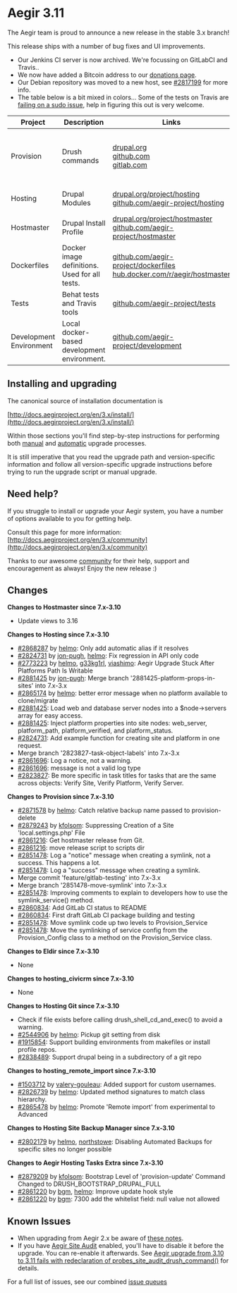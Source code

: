 Aegir 3.11
=========

The Aegir team is proud to announce a new release in the stable 3.x branch!

This release ships with a number of bug fixes and UI improvements.

* Our Jenkins CI server is now archived. We're focussing on GitLabCI and Travis..
* We now have added a Bitcoin address to our [donations page](http://www.aegirproject.org/donate).
* Our Debian repository was moved to a new host, see [#2817199](https://www.drupal.org/node/2817199) for more info.
* The table below is a bit mixed in colors... Some of the tests on Travis are [failing on a sudo issue](https://www.drupal.org/node/2861079), help in figuring this out is very welcome.

| Project   | Description | Links | Status |
|-----------|------------ |-------------------|--------|
| Provision | Drush commands | [drupal.org](https://www.drupal.org/project/provision) <br /> [github.com](https://github.com/aegir-project/provision) <br /> [gitlab.com](https://gitlab.com/aegir/provision)| [![Build Status](https://travis-ci.org/aegir-project/provision.svg?branch=7.x-3.x)](https://travis-ci.org/aegir-project/provision) <br /> [![build status](https://gitlab.com/aegir/provision/badges/7.x-3.x/build.svg)](https://gitlab.com/aegir/provision/)|
| Hosting | Drupal Modules| [drupal.org/project/hosting](https://www.drupal.org/project/hosting) <br /> [github.com/aegir-project/hosting](https://github.com/aegir-project/hosting) | [![Build Status](https://travis-ci.org/aegir-project/hosting.svg?branch=7.x-3.x)](https://travis-ci.org/aegir-project/hosting) |
| Hostmaster | Drupal Install Profile |[drupal.org/project/hostmaster](https://www.drupal.org/project/hostmaster) <br /> [github.com/aegir-project/hostmaster](https://github.com/aegir-project/hostmaster) | [![Build Status](https://travis-ci.org/aegir-project/hostmaster.svg?branch=7.x-3.x)](https://travis-ci.org/aegir-project/hostmaster) |
| Dockerfiles | Docker image definitions. Used for all tests. | [github.com/aegir-project/dockerfiles](https://github.com/aegir-project/dockerfiles)<br /> [hub.docker.com/r/aegir/hostmaster](https://hub.docker.com/r/aegir/hostmaster) | [![Build Status](https://travis-ci.org/aegir-project/dockerfiles.svg?branch=master)](https://travis-ci.org/aegir-project/dockerfiles) |
| Tests | Behat tests and Travis tools | [github.com/aegir-project/tests](https://github.com/aegir-project/tests) | [![Build Status](https://travis-ci.org/aegir-project/tests.svg?branch=master)](https://travis-ci.org/aegir-project/tests) |
| Development Environment | Local docker-based development environment. | [github.com/aegir-project/development](https://github.com/aegir-project/development) | [![Build Status](https://travis-ci.org/aegir-project/development.svg?branch=master)](https://travis-ci.org/aegir-project/development) |


Installing and upgrading
------------------------

The canonical source of installation documentation is

[http://docs.aegirproject.org/en/3.x/install/](http://docs.aegirproject.org/en/3.x/install/)

Within those sections you'll find step-by-step instructions for performing both [manual](/install/upgrade/#manual-upgrade) and [automatic](/install/upgrade/#upgrades-with-upgradesh-script) upgrade processes.

It is still imperative that you read the upgrade path and version-specific information and follow all version-specific upgrade instructions before trying to run the upgrade script or manual upgrade.


Need help?
----------

If you struggle to install or upgrade your Aegir system, you have a number of options available to you for getting help.

Consult this page for more information: [http://docs.aegirproject.org/en/3.x/community](http://docs.aegirproject.org/en/3.x/community)

Thanks to our awesome [community](http://docs.aegirproject.org/en/3.x/community) for their help, support and encouragement as always! Enjoy the new release :)


Changes
-------

**Changes to Hostmaster since 7.x-3.10**

* Update views to 3.16


**Changes to Hosting since 7.x-3.10**

* [#2868287](https://www.drupal.org/node/2868287) by [helmo](https://www.drupal.org/u/helmo): Only add automatic alias if it resolves
* [#2824731](https://www.drupal.org/node/2824731) by [jon-pugh](https://www.drupal.org/u/jon-pugh), [helmo](https://www.drupal.org/u/helmo): Fix regression in API only code
* [#2773223](https://www.drupal.org/node/2773223) by [helmo](https://www.drupal.org/u/helmo), [g33kg1rl](https://www.drupal.org/u/g33kg1rl), [viashimo](https://www.drupal.org/u/viashimo): Aegir Upgrade Stuck After Platforms Path Is Writable
* [#2881425](https://www.drupal.org/node/2881425) by [jon-pugh](https://www.drupal.org/u/jon-pugh): Merge branch '2881425-platform-props-in-sites' into 7.x-3.x
* [#2865174](https://www.drupal.org/node/2865174) by [helmo](https://www.drupal.org/u/helmo): better error message when no platform available to clone/migrate
* [#2881425](https://www.drupal.org/node/2881425): Load web and database server nodes into a $node->servers array for easy access.
* [#2881425](https://www.drupal.org/node/2881425): Inject platform properties into site nodes: web_server, platform_path, platform_verified, and platform_status.
* [#2824731](https://www.drupal.org/node/2824731): Add example function for creating site and platform in one request.
* Merge branch '2823827-task-object-labels' into 7.x-3.x
* [#2861696](https://www.drupal.org/node/2861696): Log a notice, not a warning.
* [#2861696](https://www.drupal.org/node/2861696): message is not a valid log type
* [#2823827](https://www.drupal.org/node/2823827): Be more specific in task titles for tasks that are the same across objects: Verify Site, Verify Platform, Verify Server.


**Changes to Provision since 7.x-3.10**

* [#2871578](https://www.drupal.org/node/2871578) by [helmo](https://www.drupal.org/u/helmo): Catch relative backup name passed to provision-delete
* [#2879243](https://www.drupal.org/node/2879243) by [kfolsom](https://www.drupal.org/u/kfolsom): Suppressing Creation of a Site 'local.settings.php' File
* [#2861216](https://www.drupal.org/node/2861216): Get hostmaster release from Git.
* [#2861216](https://www.drupal.org/node/2861216): move release script to scripts dir
* [#2851478](https://www.drupal.org/node/2851478): Log a "notice" message when creating a symlink, not a success. This happens a lot.
* [#2851478](https://www.drupal.org/node/2851478): Log a "success" message when creating a symlink.
* Merge commit 'feature/gitlab-testing' into 7.x-3.x
* Merge branch '2851478-move-symlink' into 7.x-3.x
* [#2851478](https://www.drupal.org/node/2851478): Improving comments to explain to developers how to use the symlink_service() method.
* [#2860834](https://www.drupal.org/node/2860834): Add GitLab CI status to README
* [#2860834](https://www.drupal.org/node/2860834): First draft GitLab CI package building and testing
* [#2851478](https://www.drupal.org/node/2851478): Move symlink code  up two levels to Provision_Service
* [#2851478](https://www.drupal.org/node/2851478): Move the symlinking of service config from the Provision_Config class to a method on the Provision_Service class.


**Changes to Eldir since 7.x-3.10**

* None


**Changes to hosting_civicrm since 7.x-3.10**

* None


**Changes to Hosting Git since 7.x-3.10**

* Check if file exists before calling drush_shell_cd_and_exec() to avoid a warning.
* [#2544906](https://www.drupal.org/node/2544906) by [helmo](https://www.drupal.org/u/helmo): Pickup git setting from disk
* [#1915854](https://www.drupal.org/node/1915854): Support building environments from makefiles or install profile repos.
* [#2838489](https://www.drupal.org/node/2838489): Support drupal being in a subdirectory of a git repo


**Changes to hosting_remote_import since 7.x-3.10**

* [#1503712](https://www.drupal.org/node/1503712) by [valery-gouleau](https://www.drupal.org/u/valery-gouleau): Added support for custom usernames.
* [#2826739](https://www.drupal.org/node/2826739) by [helmo](https://www.drupal.org/u/helmo): Updated method signatures to match class hierarchy.
* [#2865478](https://www.drupal.org/node/2865478) by [helmo](https://www.drupal.org/u/helmo): Promote 'Remote import' from experimental to Advanced


**Changes to Hosting Site Backup Manager since 7.x-3.10**

* [#2802179](https://www.drupal.org/node/2802179) by [helmo](https://www.drupal.org/u/helmo), [northstowe](https://www.drupal.org/u/northstowe): Disabling Automated Backups for specific sites no longer possible


**Changes to Aegir Hosting Tasks Extra since 7.x-3.10**

* [#2879209](https://www.drupal.org/node/2879209) by [kfolsom](https://www.drupal.org/u/kfolsom): Bootstrap Level of 'provision-update' Command Changed to DRUSH_BOOTSTRAP_DRUPAL_FULL
* [#2861220](https://www.drupal.org/node/2861220) by [bgm](https://www.drupal.org/u/bgm), [helmo](https://www.drupal.org/u/helmo): Improve update hook style
* [#2861220](https://www.drupal.org/node/2861220) by [bgm](https://www.drupal.org/u/bgm): 7300 add the whitelist field: null value not allowed


Known Issues
------------
* When upgrading from Aegir 2.x be aware of [these notes](../install/upgrade/#major-upgrade-from-aegir-6x-2x).
* If you have [Aegir Site Audit](https://www.drupal.org/project/hosting_site_audit) enabled, you'll have to disable it before the upgrade.  You can re-enable it afterwards.  See [Aegir upgrade from 3.10 to 3.11 fails with redeclaration of probes_site_audit_drush_command()](https://www.drupal.org/node/2882493) for details.

For a full list of issues, see our combined [issue queues](https://www.drupal.org/project/issues?projects=provision%2C+hosting%2C+eldir%2C+Hostmaster+%28Aegir%29%2C+Aegir+Hosting+Git%2C+Aegir+Hosting+tasks+extra%2C+Aegir+Hosting+Logs%2C+Hosting+Site+Backup+Manager%2C+Aegir+Hosting+Remote+Import%2C+Aegir+Hosting+CiviCRM)

